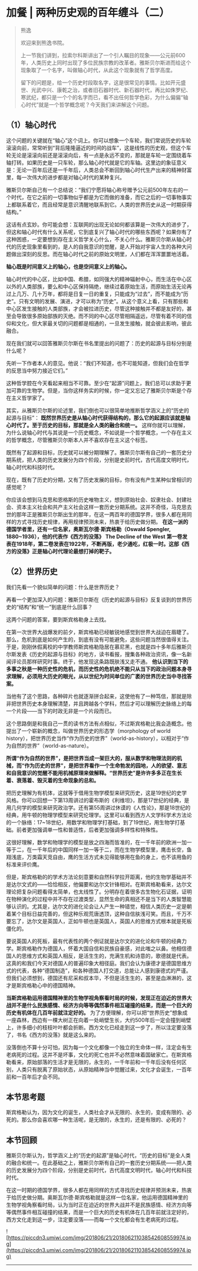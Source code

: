 # 加餐 | 两种历史观的百年缠斗（二）

> 熊逸
> 
> 欢迎来到熊逸书院。
> 
> 上一节我们讲到，拉索尔科斯讲出了一个引人瞩目的现象——公元前600年，人类历史上同时出现了多位民族宗教的改革者。雅斯贝尔斯进而给这个现象取了一个名字，叫做轴心时代，从此这个现象就有了哲学高度。
> 
> 留下的问题是，给一个历史时段取名字，这是很常见的事情。比如开元盛世、光武中兴、康乾之治，或者旧石器时代、新石器时代，再比如侏罗纪、寒武纪，都只是一个个的名字而已，看不出任何哲学色彩，为什么偏偏“轴心时代”就是一个哲学概念呢？今天我们来讲解这个问题。

## （1）轴心时代

这个问题的关键就在“轴心”这个词上。你可以想象一个车轮，我们常说历史的车轮滚滚向前，常常听到“背后隆隆逼近的时间的战车”，这是线性的历史观，但这个车轮无论是滚滚向前还是滚滚向后，有一点是永远不变的，那就是车轮一定围绕着车轴打转。如果历史是一只车轮，那么轴心时代就是它的车轴。这里边的象征意义是：无论一百年后还是一千年后，人类总会不断回到轴心时代生产出来的精神财富里，每一次伟大的进步都是对轴心时代的某种复兴。

雅斯贝尔斯自己有一个总结说：“我们宁愿将轴心称号赠予公元前500年左右的一个时代，在它之前的一切事物似乎都是为它而做的准备，而它之后的一切事物事实上都联系着它，而且经常是意识清醒地联系到它。人类的世界历史从这一时期获得结构。”

这话有点玄妙。你可能会想：互联网的出现无论如何都该算是一次伟大的进步了，但这和轴心时代有什么关系呢，它到底复兴了轴心时代的哪些东西呢？如果你有了这种困惑，一定要想到存在主义哲学关心什么，不关心什么。雅斯贝尔斯从轴心时代的历史现象里看到的，是人的自我意识的觉醒，是人开始对宇宙人生的各种大问题做出深刻的反思。而在轴心时代之前的原始文明里，人们都在浑浑噩噩地活着。

 **轴心既是时间意义上的轴心，也是空间意义上的轴心。**

轴心时代的中心区，比如中国、希腊，如同强大的精神辐射中心，而生活在中心区以外的人类部族，要么和中心区保持隔绝，继续过着原始生活，而原始生活无论再过上几万、几十万年，都将是日复一日的重复，只能成为“过去”，而不能成为“历史”。只有文明的发展、演进，才可以称为“历史”。从这个意义上看，只有那些和中心区发生接触的人类部族，才会被拉进历史，尽管这种接触并不都是友好的，甚至会导致很多原始部族的灭绝。而不同的中心区尽管相隔遥远，尽管有着不同的信仰和文化，但大家最关切的问题都是相通的，一旦发生接触，就会彼此影响，彼此融合。

现在我们就可以回答雅斯贝尔斯在书名里提出的问题了：历史的起源与目标分别是什么呢？

先听一下作者本人的意见。他说：“我们不知道，也不可能知道，但我们会在哲学的反思当中努力接近它们。”

这种哲学腔在今天看起来相当不可靠。至少在“起源”问题上，我们总可以求助于更加可靠的生物学。但是，当你这样务实的时候，你一定又忘记了雅斯贝尔斯是个存在主义哲学家了。

其实，从雅斯贝尔斯的论述里，我们倒也可以很简单地推断哲学涵义上的“历史的起源与目标”： **既然世界历史是从轴心时代获得结构的，那么它的起源应该就是轴心时代了。至于历史的目标，那就是全人类的融合和统一。** 这样你就可以理解，为什么说轴心时代与其说是一个历史概念，不如说是一个哲学概念，一个存在主义的哲学概念，尽管雅斯贝尔斯本人并不喜欢存在主义这个标签。

既然有了起源和目标，历史就可以被分期理解了。雅斯贝尔斯有自己的一套历史分期系统，把人类的历史发展分为四个阶段，分别是史前时代，古代高度文明时代，轴心时代和科技时代。

现在，既有了历史的分期，又有了历史发展的目标，你有没有产生某种似曾相识的感觉呢？

你应该会想到马克思和恩格斯的历史唯物主义，想到原始社会、奴隶社会、封建社会、资本主义社会和共产主义社会这样一套历史分期系统。这并不奇怪，马克思去世的那年正是雅斯贝尔斯出生的那年，在这一两百年的德国学界，很多人都在用同样的方式寻找历史规律，再用规律预测未来，热衷于给历史做分期。 **在这一派的德国学者里，还有一位名家，奥斯瓦尔德·斯宾格勒（Oswald Spengler, 1880~1936），他的代表作《西方的没落》**  **The Decline of the West**  **第一卷发表在1918年，第二卷发表在1922年，不断再版，老少通吃，红极一时。这部《西方的没落》正是轴心时代理论最想打掉的靶子。**

## （2）世界历史

我们先看一个貌似简单的问题：什么是世界历史？

再看一个更加深入的问题：雅斯贝尔斯在《历史的起源与目标》反复谈到的世界历史的“结构”和“统一”到底是什么回事？

这两个问题的答案，要到斯宾格勒身上去找。

在第一次世界大战爆发的前夕，斯宾格勒已经敏锐地感觉到世界大战迫在眉睫了。那么，危机到底是如何产生的，到底有没有可能避免，这些问题当然很值得关注。于是，刚刚休假离校的中学教师斯宾格勒隐居在慕尼黑，也就是四十多年后雅斯贝尔斯发表《历史的起源与目标》的地方，读书看报，搜集各种政治资讯，像一名新闻评论员那样研究时事。终于，他发现这条路既肤浅又走不通。 **他认识到当下的多事之秋是一种历史性的危机，而历史性的危机绝不能只从当下的政治问题本身寻求理解，必须用大历史的眼光，从以世纪为时间单位的广袤的世界历史当中寻找答案。**

当他有了这个思路，各种碎片也就逐渐拼合起来，这使他有了一种笃信，那就是除非把世界历史本身理解清楚，并且跨越各个学科，然后才可以理解历史脉络上的每一个片段——当下的时政无非是一个片段而已。

这个思路倒是和我自己一贯的读书方法有点相似，不过斯宾格勒比我会造概念。他提出了一个崭新的概念，叫做世界历史的形态学（morphology of world history），把世界历史当作“作为历史的世界”（world-as-history），以相对于“作为自然的世界”（world-as-nature）。

 **所谓“作为自然的世界”，是把世界当成一架巨大的，服从数学和物理法则的机械，而“作为历史的世界”，是把世界看作一个生命勃发的园地，人的欲望、意志和自我意识的觉醒不能用机械原理来做解释。“世界历史”是许许多多正在生长着、衰落着、毁灭着的生命现象的总和。**

把历史理解为有机体，这就等于借用生物学模型来研究历史，这是19世纪的史学风格。你可以回想一下第13周讲过的霍布斯的《利维坦》，那是17世纪的经典，是用几何学的模型来研究政治学。还有第55周讲过休谟的《人性论》，那是18世纪的经典，用牛顿的物理学模型来研究伦理学。这里可以看到西方人文学科学术方法论的一个脉络：17~18世纪，用数学和物理学打基础，到了19世纪，用生物学打基础。前者更加强调单一性和普适性，后者更加强调多样性和特殊性。

这很好理解，数学和物理学的模型是放之四海而皆准的，在一千年前的欧洲一加一等于二，在一千年后的中国同样一加一等于二，而在生物学模型里，鹰击长空，鱼翔浅底，万类霜天竞自由，鹰的生活方式未见得能够用在鱼的身上，也不该用鱼的标准来评价鹰。

但是，斯宾格勒的的学术方法论刻意要和自然科学拉开距离，他的生物学基础并不是达尔文式的——恰恰相反，他偏要和达尔文针锋相对。在斯宾格勒看来，达尔文理论把复杂问题看得太简单，也太线性了。分明存在着很多古生物化石证据，证明在物种演化的过程中并不存在过渡类型，显然生命的真相还不是当下的人类智慧能够认识的。尤其是，达尔文的进化论会让人产生一种错觉，相信人类历史一定是朝着某个目标日益完善的，但这种乐观荒唐透顶，这种自信肤浅可笑。而且，千万不要忘了，达尔文是英国人，正如牛顿也是英国人，英国人的思维方式根本就是死板僵化的。

要说英国人的死板，最有代表性的两个例证就是达尔文的进化论和牛顿的经典力学。斯宾格勒作为德国人，怀着大国自信和民族自豪感，对此嗤之以鼻。他相信德国人的思维方式和英国人相反，是活生生的，充满生机和诗意的，歌德就是代表。这真的和我们今天对德国人的普遍印象大相径庭。我们会认为康德才是德国思维方式的代表，各种“德国制造”，和各种德国人打交道，总能让人感到康德式的严谨。但我们必须想到，德国还有尼采和叔本华，不但是活生生的，甚至是血淋淋的，这才是斯宾格勒心中的德国精神。

 **当斯宾格勒运用德国精神里的生物学视角察看时局的时候，发现正在迫近的世界大战并不是什么民族感情、经济方向等等偶然事件相互碰撞的结果，而是一个巨大的历史有机体在几百年前就注定好的。** 为了方便理解，你可以把“世界历史”想象成一座森林，西边有一棵大树正在向着一处峭壁生长，大约500年后一定会撞到峭壁上，许多细小的枝枝叶叶都会折断。西方文化已经走到这一步了，所以注定要没落了，书名《西方的没落》就是这么来的。

没落倒也不算十分可怕，因为每一个文化都像一个独立的生命体一样，注定会有生老病死的过程。这并不是坏事，文化的死亡也并不必然意味着国破家亡。在斯宾格勒看来，原始部落的生活才是无限的，永生的，一千年前和一千年后没有任何区别，人类只有脱离了原始状态，从原始精神当中觉醒过来，文化才会诞生，一百年前和一百年后才会不同。

## 本节思考题

斯宾格勒认为，因为文化的诞生，人类社会才从无限的、永生的，变成有限的、必死的。那么你会喜欢哪一种生活呢，是无限的，永生的，还是有限的、必死的？

## 本节回顾

雅斯贝尔斯认为，哲学涵义上的“历史的起源”是轴心时代，“历史的目标”是全人类的融合和统一。在此基础之上，雅斯贝尔斯有自己的一套历史分期系统——把人类的历史发展分为四个阶段，分别是史前时代，古代高度文明时代，轴心时代和科技时代。

在这一时期的德国学界，很多人都在用同样的方式寻找历史规律并预测未来，热衷于给历史做分期。奥斯瓦尔德·斯宾格勒就是这样一位名家，他运用德国精神里的生物学视角察看时局，认为当时正在迫近的世界大战并不是民族感情、经济方向等等偶然事件相互碰撞的结果，而是一个巨大的历史有机体在几百年前就注定好的，西方文化走到这一步，注定要没落——而每一个文化都会有生老病死的过程。

![https://piccdn3.umiwi.com/img/201806/21/201806211038542608559974.jpg](https://piccdn3.umiwi.com/img/201806/21/201806211038542608559974.jpg)

---
